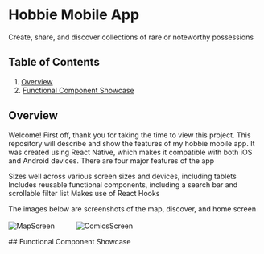 # Hobbie Mobile App
Create, share, and discover collections of rare or noteworthy possessions<br/>
## Table of Contents
&nbsp; &nbsp;1. [Overview](#overview)
<a name="overview"/>
<br/>
&nbsp; &nbsp;2. [Functional Component Showcase](#functcomp)
## Overview
Welcome! First off, thank you for taking the time to view this project. This repository will describe and show the features of my hobbie mobile app. It was created using React Native, which makes it compatible with both iOS and Android devices. There are four major features of the app
  
Sizes well across various screen sizes and devices, including tablets
Includes reusable functional components, including a search bar and scrollable filter list
Makes use of React Hooks

The images below are screenshots of the map, discover, and home screen<br/>
<br/>
![MapScreen](https://johndan2354.github.io/BBMobileImages/Map.PNG) &nbsp; &nbsp; &nbsp; &nbsp; &nbsp; ![ComicsScreen](https://johndan2354.github.io/BBMobileImages/Comics.PNG)

<a name="functcomp"/>
## Functional Component Showcase

